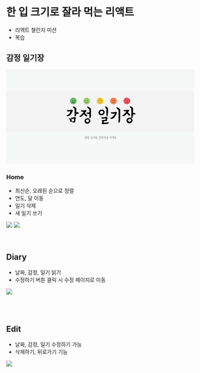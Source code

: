 # 한 입 크기로 잘라 먹는 리액트

- 리액트 챌린지 미션
- 복습

## 감정 일기장

<img src="./day18/public/thumbnail.png">

### Home

- 최신순, 오래된 순으로 정렬
- 연도, 달 이동
- 일기 삭제
- 새 일기 쓰기

<div>
<img src="https://private-user-images.githubusercontent.com/162732401/413720339-ec7001f2-eb8f-4651-ad87-1b02928eec96.png?jwt=eyJhbGciOiJIUzI1NiIsInR5cCI6IkpXVCJ9.eyJpc3MiOiJnaXRodWIuY29tIiwiYXVkIjoicmF3LmdpdGh1YnVzZXJjb250ZW50LmNvbSIsImtleSI6ImtleTUiLCJleHAiOjE3Mzk3Njk4MjcsIm5iZiI6MTczOTc2OTUyNywicGF0aCI6Ii8xNjI3MzI0MDEvNDEzNzIwMzM5LWVjNzAwMWYyLWViOGYtNDY1MS1hZDg3LTFiMDI5MjhlZWM5Ni5wbmc_WC1BbXotQWxnb3JpdGhtPUFXUzQtSE1BQy1TSEEyNTYmWC1BbXotQ3JlZGVudGlhbD1BS0lBVkNPRFlMU0E1M1BRSzRaQSUyRjIwMjUwMjE3JTJGdXMtZWFzdC0xJTJGczMlMkZhd3M0X3JlcXVlc3QmWC1BbXotRGF0ZT0yMDI1MDIxN1QwNTE4NDdaJlgtQW16LUV4cGlyZXM9MzAwJlgtQW16LVNpZ25hdHVyZT05MmNjNDI4YzI2MTNlM2VjMTVhYzFlYzkzM2JjZTFhMWExYmMxMWU0YWE1ZTdhYmEwM2UxZGY4NmFjNGQzYWVmJlgtQW16LVNpZ25lZEhlYWRlcnM9aG9zdCJ9.mmvTdyZsEB2VGjJ21O79xcfJs-79Vu5Rkmhfe1taDfo" width="45%" />
<img src="https://private-user-images.githubusercontent.com/162732401/413720338-899c5ed8-d635-40e5-94c4-e67c21e9d04a.png?jwt=eyJhbGciOiJIUzI1NiIsInR5cCI6IkpXVCJ9.eyJpc3MiOiJnaXRodWIuY29tIiwiYXVkIjoicmF3LmdpdGh1YnVzZXJjb250ZW50LmNvbSIsImtleSI6ImtleTUiLCJleHAiOjE3Mzk3Njk4MjcsIm5iZiI6MTczOTc2OTUyNywicGF0aCI6Ii8xNjI3MzI0MDEvNDEzNzIwMzM4LTg5OWM1ZWQ4LWQ2MzUtNDBlNS05NGM0LWU2N2MyMWU5ZDA0YS5wbmc_WC1BbXotQWxnb3JpdGhtPUFXUzQtSE1BQy1TSEEyNTYmWC1BbXotQ3JlZGVudGlhbD1BS0lBVkNPRFlMU0E1M1BRSzRaQSUyRjIwMjUwMjE3JTJGdXMtZWFzdC0xJTJGczMlMkZhd3M0X3JlcXVlc3QmWC1BbXotRGF0ZT0yMDI1MDIxN1QwNTE4NDdaJlgtQW16LUV4cGlyZXM9MzAwJlgtQW16LVNpZ25hdHVyZT00YjBkMTMxMWFmZDRjMzE1ZTk5ZjQ4MWNmNDZkMjVjY2MyOGJkMjY3MWJmNGQzYTU0MzhhMjhkY2UyNmUyOTFjJlgtQW16LVNpZ25lZEhlYWRlcnM9aG9zdCJ9.2KGUnOdd6xgZNVGlwytNaR5c5qMtmvK1OnUqqxeCqtk" width="45%"  />
</div>

<br />
<br />

## Diary

- 날짜, 감정, 일기 읽기
- 수정하기 버튼 클릭 시 수정 페이지로 이동

![](https://private-user-images.githubusercontent.com/162732401/413720341-997ecde0-dfb9-43d2-a244-0f15c8682b4d.png?jwt=eyJhbGciOiJIUzI1NiIsInR5cCI6IkpXVCJ9.eyJpc3MiOiJnaXRodWIuY29tIiwiYXVkIjoicmF3LmdpdGh1YnVzZXJjb250ZW50LmNvbSIsImtleSI6ImtleTUiLCJleHAiOjE3Mzk3NzA0MjIsIm5iZiI6MTczOTc3MDEyMiwicGF0aCI6Ii8xNjI3MzI0MDEvNDEzNzIwMzQxLTk5N2VjZGUwLWRmYjktNDNkMi1hMjQ0LTBmMTVjODY4MmI0ZC5wbmc_WC1BbXotQWxnb3JpdGhtPUFXUzQtSE1BQy1TSEEyNTYmWC1BbXotQ3JlZGVudGlhbD1BS0lBVkNPRFlMU0E1M1BRSzRaQSUyRjIwMjUwMjE3JTJGdXMtZWFzdC0xJTJGczMlMkZhd3M0X3JlcXVlc3QmWC1BbXotRGF0ZT0yMDI1MDIxN1QwNTI4NDJaJlgtQW16LUV4cGlyZXM9MzAwJlgtQW16LVNpZ25hdHVyZT04Nzk4MzcxMThkM2JkMGJiNTQ3NGIzZmRjMjQzYjBhYzM3NTk5YjkwMTdiMTM1NjA1NDRhMTAzYjkzYzQyMDNjJlgtQW16LVNpZ25lZEhlYWRlcnM9aG9zdCJ9.2_fczu2LmejJ4n7ZlAALXdqD3mXy_tm1-b2ItFL9Gpk)

<br />
<br />

## Edit

- 날짜, 감정, 일기 수정하기 가능
- 삭제하기, 뒤로가기 기능

![](https://private-user-images.githubusercontent.com/162732401/413720340-dd000ed1-ab4e-4740-a8ec-87257f73bff3.png?jwt=eyJhbGciOiJIUzI1NiIsInR5cCI6IkpXVCJ9.eyJpc3MiOiJnaXRodWIuY29tIiwiYXVkIjoicmF3LmdpdGh1YnVzZXJjb250ZW50LmNvbSIsImtleSI6ImtleTUiLCJleHAiOjE3Mzk3NzA3MTMsIm5iZiI6MTczOTc3MDQxMywicGF0aCI6Ii8xNjI3MzI0MDEvNDEzNzIwMzQwLWRkMDAwZWQxLWFiNGUtNDc0MC1hOGVjLTg3MjU3ZjczYmZmMy5wbmc_WC1BbXotQWxnb3JpdGhtPUFXUzQtSE1BQy1TSEEyNTYmWC1BbXotQ3JlZGVudGlhbD1BS0lBVkNPRFlMU0E1M1BRSzRaQSUyRjIwMjUwMjE3JTJGdXMtZWFzdC0xJTJGczMlMkZhd3M0X3JlcXVlc3QmWC1BbXotRGF0ZT0yMDI1MDIxN1QwNTMzMzNaJlgtQW16LUV4cGlyZXM9MzAwJlgtQW16LVNpZ25hdHVyZT00Y2UyNWUxN2Q0ODcyYmFhMWU3NGMyMmE5YmIyYjNiZTIyNzQ1NTMyMDMwYTk0OWY4YWI0MWYyYTFkOWY2YjZhJlgtQW16LVNpZ25lZEhlYWRlcnM9aG9zdCJ9.1dsaVl8wnhjpqauC5-KTM6zTXreWaZhibccRDbL3wz0)
